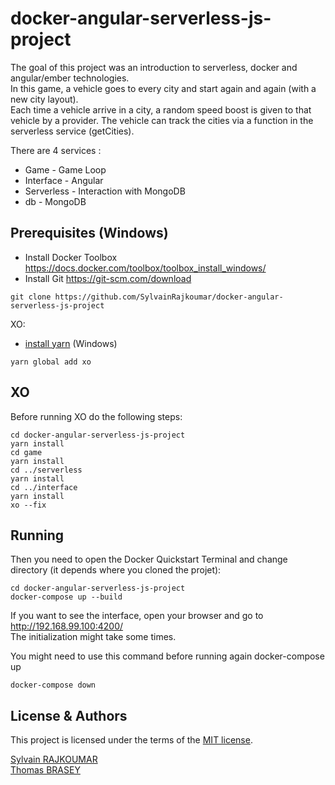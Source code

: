 # docker-angular-serverless-js-project
The goal of this project was an introduction to serverless, docker and angular/ember technologies.  
In this game, a vehicle goes to every city and start again and again (with a new city layout).   
Each time a vehicle arrive in a city, a random speed boost is given to that vehicle by a provider.
The vehicle can track the cities via a function in the serverless service (getCities).   

There are 4 services : 
  - Game - Game Loop  
  - Interface - Angular   
  - Serverless - Interaction with MongoDB  
  - db - MongoDB  

## Prerequisites (Windows)

* Install Docker Toolbox https://docs.docker.com/toolbox/toolbox_install_windows/  
* Install Git https://git-scm.com/download

```
git clone https://github.com/SylvainRajkoumar/docker-angular-serverless-js-project  
```  

XO:
* [install yarn](https://yarnpkg.com/en/docs/install#windows) (Windows)
```
yarn global add xo
```

## XO
Before running XO do the following steps:
```
cd docker-angular-serverless-js-project
yarn install
cd game
yarn install
cd ../serverless
yarn install
cd ../interface
yarn install
xo --fix
```

## Running  
Then you need to open the Docker Quickstart Terminal and change directory (it depends where you cloned the projet): 
```
cd docker-angular-serverless-js-project
docker-compose up --build
```

If you want to see the interface, open your browser and go to http://192.168.99.100:4200/  
The initialization might take some times.

You might need to use this command before running again docker-compose up  
```
docker-compose down  
```
## License & Authors

This project is licensed under the terms of the
[MIT license](/LICENSE.md).


[Sylvain RAJKOUMAR](https://github.com/SylvainRajkoumar)  
[Thomas BRASEY](https://github.com/Talarn)


